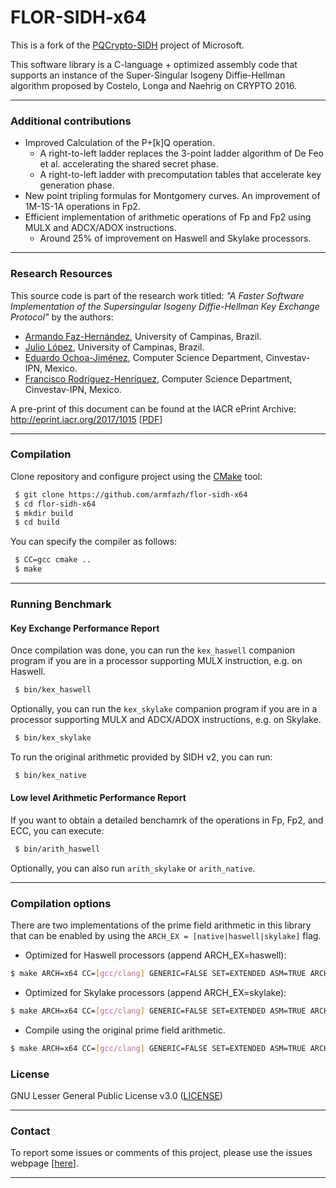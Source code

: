 # FLOR-SIDH-x64

This is a fork of the [PQCrypto-SIDH](https://github.com/Microsoft/PQCrypto-SIDH) project of Microsoft.

This software library is a C-language + optimized assembly code that supports an instance of the Super-Singular Isogeny Diffie-Hellman algorithm proposed by Costelo, Longa and Naehrig on CRYPTO 2016.


----

### Additional contributions
 * Improved Calculation of the P+[k]Q operation. 
    * A right-to-left ladder replaces the 3-point ladder algorithm of De Feo et al. accelerating the shared secret phase.
    * A right-to-left ladder with precomputation tables that accelerate key generation phase.
 * New point tripling formulas for Montgomery curves. An improvement of 1M-1S-1A operations in Fp2. 
 * Efficient implementation of arithmetic operations of Fp and Fp2 using MULX and ADCX/ADOX instructions.
    * Around 25% of improvement on Haswell and Skylake processors. 

---

### Research Resources

This source code is part of the research work titled: 
*"A Faster Software Implementation of the Supersingular Isogeny Diffie-Hellman Key Exchange Protocol"*
by the authors:
 * [Armando Faz-Hernández](http://www.ic.unicamp.br/~armfazh), University of Campinas, Brazil.
 * [Julio López](http://www.ic.unicamp.br/pessoas/docentes/jlopez), University of Campinas, Brazil.
 * [Eduardo Ochoa-Jiménez](https://twitter.com/_Eduardo_Ochoa), Computer Science Department, Cinvestav-IPN, Mexico.
 * [Francisco Rodríguez-Henríquez](http://delta.cs.cinvestav.mx/~francisco/), Computer Science Department, Cinvestav-IPN, Mexico.


A pre-print of this document can be found at the IACR ePrint Archive: http://eprint.iacr.org/2017/1015 [[PDF](https://eprint.iacr.org/2017/1015.pdf)]
 

---

### Compilation
Clone repository and configure project using the [CMake](https://cmake.org/) tool:

```sh
 $ git clone https://github.com/armfazh/flor-sidh-x64
 $ cd flor-sidh-x64
 $ mkdir build
 $ cd build
```
You can specify the compiler as follows:
```sh
 $ CC=gcc cmake ..
 $ make
```

----

### Running Benchmark

#### Key Exchange Performance Report
Once compilation was done, you can run the ```kex_haswell``` companion program if you are in a processor supporting MULX instruction, e.g. on Haswell.
```sh
 $ bin/kex_haswell
```

Optionally, you can run the ```kex_skylake``` companion program if you are in a processor supporting MULX and ADCX/ADOX instructions, e.g. on Skylake.
```sh
 $ bin/kex_skylake
```

To run the original arithmetic provided by SIDH v2, you can run:  
```sh
 $ bin/kex_native
```

#### Low level Arithmetic Performance Report
If you want to obtain a detailed benchamrk of the operations in Fp, Fp2, and ECC, you can  execute:  
```sh
 $ bin/arith_haswell
```
Optionally, you can also run ```arith_skylake```  or ```arith_native```. 


----


### Compilation options

There are two implementations of the prime field arithmetic in this library that can be enabled by using the ```ARCH_EX = [native|haswell|skylake]```
flag. 

 * Optimized for Haswell processors (append ARCH_EX=haswell):

```sh
$ make ARCH=x64 CC=[gcc/clang] GENERIC=FALSE SET=EXTENDED ASM=TRUE ARCH_EX=haswell
```

 * Optimized for Skylake processors (append ARCH_EX=skylake):

```sh
$ make ARCH=x64 CC=[gcc/clang] GENERIC=FALSE SET=EXTENDED ASM=TRUE ARCH_EX=skylake
```

 * Compile using the original prime field arithmetic.

```sh
$ make ARCH=x64 CC=[gcc/clang] GENERIC=FALSE SET=EXTENDED ASM=TRUE ARCH_EX=native
```


### License 
GNU Lesser General Public License v3.0 ([LICENSE](https://www.gnu.org/licenses/lgpl-3.0.txt))

----

### Contact 

To report some issues or comments of this project, please use the issues webpage [[here](https://github.com/armfazh/flor-sidh-x64/issues)]. 

----



